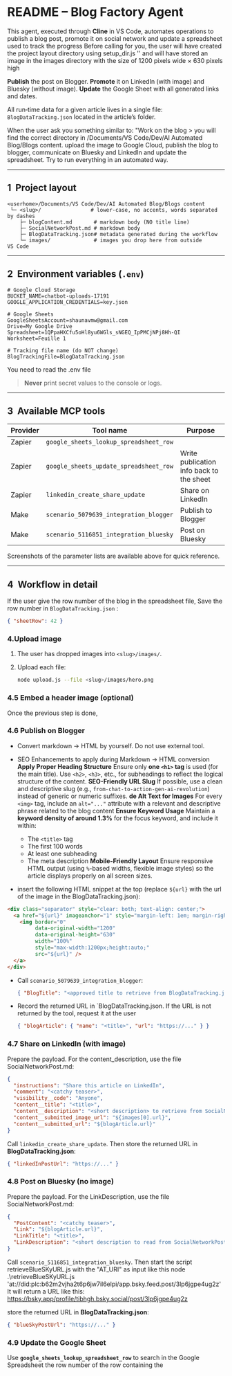 # README – **Blog Factory Agent**

This agent, executed through **Cline** in VS Code, automates operations to publish a blog post, promote it on social network and update a spreadsheet used to track the progress
Before calling for you, the user will have created the project layout directory using setup_dir.js '<blog title>' and will have stored an image in the images directory with the size of 1200 pixels wide × 630 pixels high

**Publish** the post on Blogger.
**Promote** it on LinkedIn (with image) and Bluesky (without image).
**Update** the Google Sheet with all generated links and dates.

All run‑time data for a given article lives in a single file: `BlogDataTracking.json` located in the article’s folder.

When the user ask you something similar to:
"Work on the blog <blog title>> you will find the correct <slug> directory in <userhome>/Documents/VS Code/Dev/AI Automated Blog/Blogs content. upload the image to Google Cloud, publish the blog to blogger, communicate on Bluesky and LinkedIn and update the spreadsheet.  Try to run everything in an automated way.

---

## 1  Project layout

```
<userhome>/Documents/VS Code/Dev/AI Automated Blog/Blogs content
 └─ <slug>/                # lower‑case, no accents, words separated by dashes
    ├─ blogContent.md       # markdown body (NO title line)
    ├─ SocialNetworkPost.md # markdown body
    ├─ BlogDataTracking.json# metadata generated during the workflow
    └─ images/              # images you drop here from outside VS Code
```

---

## 2  Environment variables (`.env`)

```env
# Google Cloud Storage
BUCKET_NAME=chatbot-uploads-17191
GOOGLE_APPLICATION_CREDENTIALS=key.json

# Google Sheets
GoogleSheetsAccount=shaunavmw@gmail.com
Drive=My Google Drive
Spreadsheet=1QPpaHXCfu5oHl8yu6WGls_sNGEQ_IpPMCjNPj8Hh-QI
Worksheet=Feuille 1

# Tracking file name (do NOT change)
BlogTrackingFile=BlogDataTracking.json
```
You need to read the .env file

> **Never** print secret values to the console or logs.

---

## 3  Available MCP tools

| Provider | Tool name                              | Purpose                                            |
| -------- | -------------------------------------- | -------------------------------------------------- |
| Zapier   | `google_sheets_lookup_spreadsheet_row` | 
| Zapier   | `google_sheets_update_spreadsheet_row` | Write publication info back to the sheet           |
| Zapier   | `linkedin_create_share_update`         | Share on LinkedIn                                  |
| Make     | `scenario_5079639_integration_blogger` | Publish to Blogger                                 |
| Make     | `scenario_5116851_integration_bluesky` | Post on Bluesky                                    |

Screenshots of the parameter lists are available above for quick reference.

---

## 4  Workflow in detail

If the user give the row number of the blog in the spreadsheet file, Save the row number in `BlogDataTracking.json` :

```json
{ "sheetRow": 42 }
```

### 4.Upload image

1.  The user has dropped images into `<slug>/images/`.
2. Upload each file:

   ```bash
   node upload.js --file <slug>/images/hero.png
   ```

### 4.5 Embed a header image (optional)

Once the previous step is done, 

### 4.6 Publish on Blogger

* Convert markdown → HTML by yourself. Do not use external tool. 
* SEO Enhancements to apply during Markdown → HTML conversion
**Apply Proper Heading Structure**
Ensure only **one ************************`<h1>`************************ tag** is used (for the main title). Use `<h2>`, `<h3>`, etc., for subheadings to reflect the logical structure of the content.
**SEO-Friendly URL Slug**
If possible, use a clean and descriptive slug (e.g., `from-chat-to-action-gen-ai-revolution`) instead of generic or numeric suffixes.
**de Alt Text for Images**
For every `<img>` tag, include an `alt="..."` attribute with a relevant and descriptive phrase related to the blog content
**Ensure Keyword Usage**
   Maintain a **keyword density of around 1.3%** for the focus keyword, and include it within:

   * The `<title>` tag
   * The first 100 words
   * At least one subheading
   * The meta description
**Mobile-Friendly Layout**
     Ensure responsive HTML output (using `%`-based widths, flexible image styles) so the article displays properly on all screen sizes.

* insert the following HTML snippet at the top  (replace `${url}` with the url of the image in the BlogDataTracking.json):

```html
<div class="separator" style="clear: both; text-align: center;">
  <a href="${url}" imageanchor="1" style="margin-left: 1em; margin-right: 1em;">
    <img border="0"
         data-original-width="1200"
         data-original-height="630"
         width="100%"
         style="max-width:1200px;height:auto;"
         src="${url}" />
  </a>
</div>
```
* Call `scenario_5079639_integration_blogger`:

  ```json
  { "BlogTitle": "<approved title to retrieve from BlogDataTracking.json>", "BlogContent": "<HTML payload>" }
  ```
* Record the returned URL in `BlogDataTracking.json. If the URL is not returned by the tool, request it at the user

  ```json
  { "blogArticle": { "name": "<title>", "url": "https://..." } }
  ```

### 4.7 Share on LinkedIn (with image)

Prepare the payload. For the content_description, use the file SocialNetworkPost.md:

```json
{
  "instructions": "Share this article on LinkedIn",
  "comment": "<catchy teaser>",
  "visibility__code": "Anyone",
  "content__title": "<title>",
  "content__description": "<short description> to retrieve from SocialNetworkPost.md",
  "content__submitted_image_url": "${images[0].url}",
  "content__submitted_url": "${blogArticle.url}"
}
```

Call `linkedin_create_share_update`. Then store the returned URL in **BlogDataTracking.json**:

```json
{ "linkedInPostUrl": "https://..." }
```

### 4.8 Post on Bluesky (no image)

Prepare the payload. For the LinkDescription, use the file SocialNetworkPost.md:

```json
{
  "PostContent": "<catchy teaser>",
  "Link": "${blogArticle.url}",
  "LinkTitle": "<title>",
  "LinkDescription": "<short description to read from SocialNetworkPost.md>"
}
```

Call `scenario_5116851_integration_bluesky`. Then start the script retrieveBlueSKyURL.js with the "AT_URI" as input like this
node .\retrieveBlueSKyURL.js 'at://did:plc:b62m2vjha2t6p6jw7il6elpi/app.bsky.feed.post/3lp6jgpe4ug2z'
It will return a URL like this:
https://bsky.app/profile/tibhgh.bsky.social/post/3lp6jgpe4ug2z

store the returned URL in **BlogDataTracking.json**:

```json
{ "blueSkyPostUrl": "https://..." }
```

### 4.9 Update the Google Sheet

Use **`google_sheets_lookup_spreadsheet_row`** to search in the Google Spreadsheet the row number of the row containing the <title> (to extract from BlogDatatracking.json)
```json
{
  "instructions": "Find the row in the worksheet 'Feuille 1' where the Title column equals 'From Chat to Action: The New Gen AI Revolution'.",
  "drive": "My Google Drive",
  "spreadsheet": "1QPpaHXCfu5oHl8yu6WGls_sNGEQ_IpPMCjNPj8Hh-QI",
  "worksheet": "Feuille 1",
  "lookup_key": "Title",
  "lookup_value": "From Chat to Action: The New Gen AI Revolution"
}
```

Use **`google_sheets_update_spreadsheet_row`**

Example payload (the one that worked):

```json
{
  {
  "instructions": "Update row number 4 in the Google Sheet. The sheet is named 'Feuille 1', within spreadsheet ID '1QPpaHXCfu5oHl8yu6WGls_sNGEQ_IpPMCjNPj8Hh-QI', located in 'My Google Drive'. The data to update in this row is: set the 'Title' column to 'From Chat to Action: The New Gen AI Revolution', 'Summary' column to 'There are 2 new buzz words in the Gen AI space: Agents and MCP. ...', 'Status' column to 'Published', 'Date published' column to '15/5/25', 'Blog Link' column to 'https://vincent-ai.blogspot.com/2025/05/the-rise-of-action-based-ai-mastering.html', 'BlueSky Link' column to 'https://bsky.app/profile/tibhgh.bsky.social/post/3lp7zzlu4ti2z', and 'LinkedIn Link' column to 'https://www.linkedin.com/feed/update/urn:li:share:7328832988134937600/'.",
  "drive": "My Google Drive",
  "spreadsheet": "1QPpaHXCfu5oHl8yu6WGls_sNGEQ_IpPMCjNPj8Hh-QI",
  "worksheet": "Feuille 1",
  "row": "4",  
  "Title": "From Chat to Action: The New Gen AI Revolution",
  "Summary": "There are 2 new buzz words in the Gen AI space: Agents and MCP. ...",
  "Status": "Published",
  "Date published": "15/5/25",
  "Blog Link": "https://vincent-ai.blogspot.com/2025/05/the-rise-of-action-based-ai-mastering.html",
  "BlueSky Link": "https://bsky.app/profile/tibhgh.bsky.social/post/3lp7zzlu4ti2z",
  "LinkedIn Link": "https://www.linkedin.com/feed/update/urn:li:share:7328832988134937600/"
}

```

**JSON source mapping**

| Column in Sheet | Field in `BlogDataTracking.json` |
| --------------- | -------------------------------- |
| Blog link       | `blogArticle.url`                |
| Bluesky link    | `blueSkyPostUrl`                 |
| LinkedIn link   | `linkedInPostUrl`                |

> Make sure the string contains **exactly the same number of columns** as your sheet, otherwise the update will fail.

## 5  Error handling & fallback  Error handling & fallback

> **If something goes wrong, report the error, analyse potential causes, and suggest concrete fixes.**


